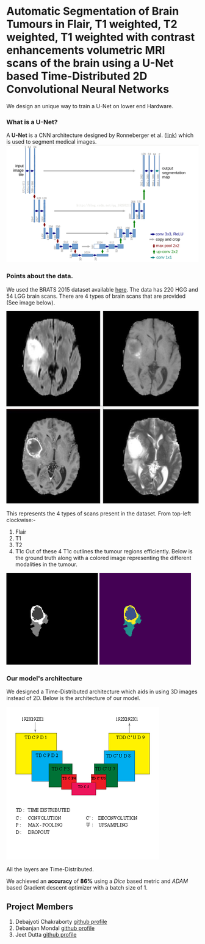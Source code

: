# Automatic Segmentation of Brain Tumours in Flair, T1 weighted, T2 weighted, T1 weighted with contrast enhancements volumetric MRI scans of the brain using a U-Net based Time-Distributed 2D Convolutional Neural Networks

We design an unique way to train a U-Net on lower end Hardware. 

### What is a U-Net?
A **U-Net** is a CNN architecture designed by Ronneberger et al. ([link](https://arxiv.org/pdf/1505.04597.pdf)) which is used to segment medical images. 
![U-Net architecture](/images/unet1.png )

### Points about the data.

We used the BRATS 2015 dataset available [here](http://braintumorsegmentation.org/). The data has 220 HGG and 54 LGG brain scans. There are 4 types of brain scans that are provided (See image below).

![4-types of scans](/images/4-types-of-scan.jpg)

This represents the 4 types of scans present in the dataset. From top-left clockwise:-
  1. Flair
  2. T1
  3. T2
  4. T1c
Out of these 4 T1c outlines the tumour regions efficiently. Below is the ground truth along with a colored image representing the different modalities in the tumour.
 
 ![tumour](/images/Ground-Truth.png) ![colored-tumour](/images/Colored-Ground-Truth.png)
 
### Our model's architecture
We designed a Time-Distributed architecture which aids in using 3D images instead of 2D. Below is the architecture of our model. 

![TD-UNET](/images/MODEL.png) 

All the layers are Time-Distributed. 

We achieved an **accuracy** of **86%** using a *Dice* based metric and *ADAM* based Gradient descent optimizer with a batch size of 1.

## Project Members

1. Debajyoti Chakraborty [github profile](https://github.com/urbancoder95)
2. Debanjan Mondal [github profile](https://github.com/debanjan8)
3. Jeet Dutta [github profile](https://github.com/jtdutta1)
